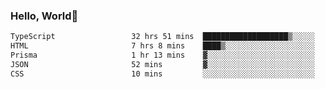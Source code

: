 
### Hello, World🐤

<!--START_SECTION:waka-->

```txt
TypeScript                 32 hrs 51 mins  ███████████████████▒░░░░░   76.92 %
HTML                       7 hrs 8 mins    ████▒░░░░░░░░░░░░░░░░░░░░   16.74 %
Prisma                     1 hr 13 mins    ▓░░░░░░░░░░░░░░░░░░░░░░░░   02.88 %
JSON                       52 mins         ▓░░░░░░░░░░░░░░░░░░░░░░░░   02.03 %
CSS                        10 mins         ░░░░░░░░░░░░░░░░░░░░░░░░░   00.41 %
```

<!--END_SECTION:waka-->
